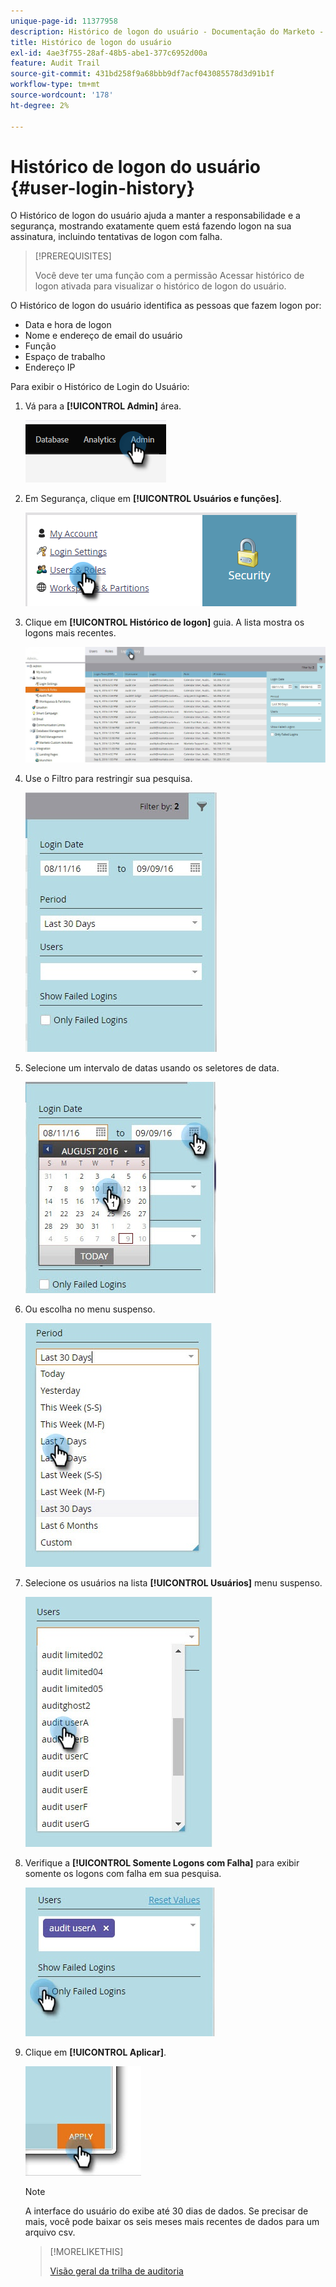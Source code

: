 ```yaml
---
unique-page-id: 11377958
description: Histórico de logon do usuário - Documentação do Marketo - Documentação do produto
title: Histórico de logon do usuário
exl-id: 4ae3f755-28af-48b5-abe1-377c6952d00a
feature: Audit Trail
source-git-commit: 431bd258f9a68bbb9df7acf043085578d3d91b1f
workflow-type: tm+mt
source-wordcount: '178'
ht-degree: 2%

---
```


# Histórico de logon do usuário {#user-login-history}

O Histórico de logon do usuário ajuda a manter a responsabilidade e a segurança, mostrando exatamente quem está fazendo logon na sua assinatura, incluindo tentativas de logon com falha.

>[!PREREQUISITES]
>
>Você deve ter uma função com a permissão Acessar histórico de logon ativada para visualizar o histórico de logon do usuário.

O Histórico de logon do usuário identifica as pessoas que fazem logon por:

* Data e hora de logon
* Nome e endereço de email do usuário
* Função
* Espaço de trabalho
* Endereço IP

Para exibir o Histórico de Login do Usuário:

1. Vá para a **[!UICONTROL Admin]** área.

   ![](assets/user-login-history-1.png)

1. Em Segurança, clique em **[!UICONTROL Usuários e funções]**.

   ![](assets/user-login-history-2.png)

1. Clique em **[!UICONTROL Histórico de logon]** guia. A lista mostra os logons mais recentes.

   ![](assets/user-login-history-3.png)

1. Use o Filtro para restringir sua pesquisa.

   ![](assets/user-login-history-4.png)

1. Selecione um intervalo de datas usando os seletores de data.

   ![](assets/user-login-history-5.png)

1. Ou escolha no menu suspenso.

   ![](assets/user-login-history-6.png)

1. Selecione os usuários na lista **[!UICONTROL Usuários]** menu suspenso.

   ![](assets/user-login-history-7.png)

1. Verifique a **[!UICONTROL Somente Logons com Falha]** para exibir somente os logons com falha em sua pesquisa.

   ![](assets/user-login-history-8.png)

1. Clique em **[!UICONTROL Aplicar]**.

   ![](assets/user-login-history-9.png)

   >[!NOTE]
   >
   >A interface do usuário do exibe até 30 dias de dados. Se precisar de mais, você pode baixar os seis meses mais recentes de dados para um arquivo csv.

   >[!MORELIKETHIS]
   >
   >[Visão geral da trilha de auditoria](/help/marketo/product-docs/administration/audit-trail/audit-trail-overview.md)
